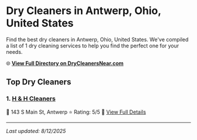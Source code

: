 # Dry Cleaners in Antwerp, Ohio, United States

Find the best dry cleaners in Antwerp, Ohio, United States. We've compiled a list of 1 dry cleaning services to help you find the perfect one for your needs.

🌐 **[View Full Directory on DryCleanersNear.com](https://drycleanersnear.com/city/US/Ohio/Antwerp)**

## Top Dry Cleaners

### 1. [H & H Cleaners](https://drycleanersnear.com/dryCleaner/688c1fa6a7924e3e1d737bcf/h-h-cleaners)
📍 143 S Main St, Antwerp
⭐ Rating: 5/5
🔗 [View Full Details](https://drycleanersnear.com/dryCleaner/688c1fa6a7924e3e1d737bcf/h-h-cleaners)


---

*Last updated: 8/12/2025*
